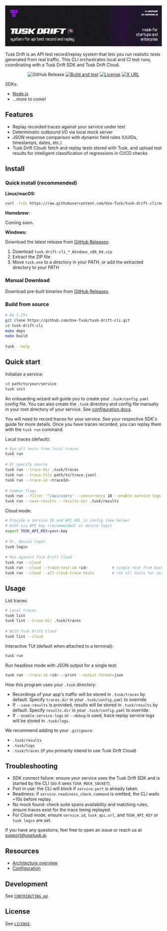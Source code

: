 ![Tusk CLI Banner](assets/tusk-banner.png)

Tusk Drift is an API test record/replay system that lets you run realistic tests generated from real traffic. This CLI orchestrates local and CI test runs, coordinating with a Tusk Drift SDK and Tusk Drift Cloud.

<div align="center">

![GitHub Release](https://img.shields.io/github/v/release/Use-Tusk/tusk-drift-cli)
[![Build and test](https://github.com/Use-Tusk/tusk-drift-cli/actions/workflows/main.yml/badge.svg?branch=main)](https://github.com/Use-Tusk/tusk-drift-cli/actions/workflows/main.yml)
[![License](https://img.shields.io/badge/License-Apache_2.0-blue.svg)](https://opensource.org/licenses/Apache-2.0)
[![X URL](https://img.shields.io/twitter/url?url=https%3A%2F%2Fx.com%2Fusetusk&style=flat&logo=x&label=Tusk&color=BF40BF)](https://x.com/usetusk)

</div>

SDKs:

- [Node.js](https://github.com/Use-Tusk/tusk-drift-sdk)
- ...more to come!

## Features

- Replay recorded traces against your service under test
- Deterministic outbound I/O via local mock server
- JSON response comparison with dynamic field rules (UUIDs, timestamps, dates, etc.)
- Tusk Drift Cloud: fetch and replay tests stored with Tusk, and upload test results for intelligent classification of regressions in CI/CD checks

## Install

### Quick install (recommended)

**Linux/macOS:**

```bash
curl -fsSL https://raw.githubusercontent.com/Use-Tusk/tusk-drift-cli/main/install.sh | sh
```

**Homebrew:**

Coming soon.

**Windows:**

Download the latest release from [GitHub Releases](https://github.com/Use-Tusk/tusk-drift-cli/releases/latest):

1. Download `tusk-drift-cli_*_Windows_x86_64.zip`
2. Extract the ZIP file
3. Move `tusk.exe` to a directory in your PATH, or add the extracted directory to your PATH

### Manual Download

Download pre-built binaries from [GitHub Releases](https://github.com/Use-Tusk/tusk-drift-cli/releases/latest).

### Build from source

```bash
# Go 1.25+
git clone https://github.com/Use-Tusk/tusk-drift-cli.git
cd tusk-drift-cli
make deps
make build

tusk --help
```

## Quick start

Initialize a service:

```bash
cd path/to/your/service
tusk init
```

An onboarding wizard will guide you to create your `.tusk/config.yaml` config file.
You can also create the `.tusk` directory and config file manually in your root directory of your service. See [configuration docs](/docs/configuration.md).

You will need to record traces for your service. See your respective SDK's guide for more details. Once you have traces recorded, you can replay them with the `tusk run` command.

Local traces (default):

```bash
# Run all tests from local traces
tusk run

# Or specify source
tusk run --trace-dir .tusk/traces
tusk run --trace-file path/to/trace.jsonl
tusk run --trace-id <traceId>

# Common flags
tusk run --filter '^/api/users' --concurrency 10 --enable-service-logs
tusk run --save-results --results-dir .tusk/results
```

Cloud mode:

```bash
# Provide a service ID and API URL in config (see below)
# Auth via API key (recommended) or device login
export TUSK_API_KEY=your-key

# Or, device login
tusk login

# Run against Tusk Drift Cloud
tusk run --cloud
tusk run --cloud --trace-test-id <id>           # single test from backend
tusk run --cloud --all-cloud-trace-tests        # run all tests for service
```

## Usage

List traces:

```bash
# Local traces
tusk list
tusk list --trace-dir .tusk/traces

# With Tusk Drift Cloud
tusk list --cloud
```

Interactive TUI (default when attached to a terminal):

```bash
tusk run
```

Run headless mode with JSON output for a single test:

```bash
tusk run --trace-id <id> --print --output-format=json
```

How this program uses your `.tusk` directory:

- Recordings of your app's traffic will be stored in `.tusk/traces` by default.
Specify `traces.dir` in your `.tusk/config.yaml` to override.
- If `--save-results` is provided, results will be stored in `.tusk/results` by default. Specify `results.dir` in your `.tusk/config.yaml` to override.
- If `--enable-service-logs` or `--debug` is used, trace replay service logs will be stored in `.tusk/logs`.

We recommend adding to your `.gitignore`:

- `.tusk/results`
- `.tusk/logs`
- `.tusk/traces` (if you primarily intend to use Tusk Drift Cloud)

## Troubleshooting

- SDK connect failure: ensure your service uses the Tusk Drift SDK and is started by the CLI (so it sees `TUSK_MOCK_SOCKET`).
- Port in use: the CLI will block if `service.port` is already taken.
- Readiness: if `service.readiness_check.command` is omitted, the CLI waits ~10s before replay.
- No mock found: check suite spans availability and matching rules; ensure traces exist for the trace being replayed.
- For Cloud mode, ensure `service.id`, `tusk_api.url`, and `TUSK_API_KEY` or `tusk login` are set.

If you have any questions, feel free to open an issue or reach us at [support@usetusk.ai](support@usetusk.ai).

## Resources

- [Architecture overview](docs/architecture.md)
- [Configuration](docs/configuration.md)

## Development

See [`CONTRIBUTING.md`](./CONTRIBUTING.md).

## License

See [`LICENSE`](./LICENSE).
